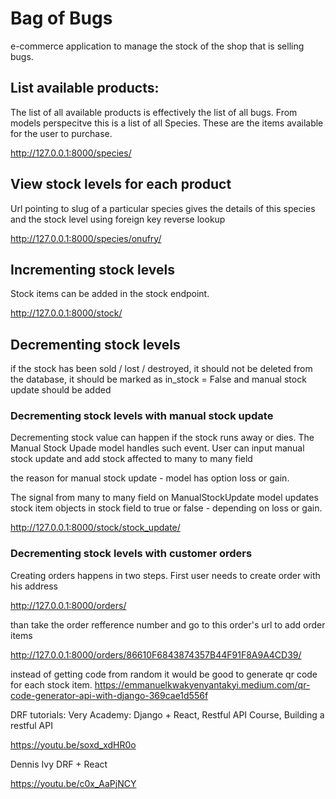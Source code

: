 
# Bag of Bugs
e-commerce application to manage the stock of the shop that is selling bugs. 

## List available products:

The list of all available products is effectively the list of all bugs. From models perspecitve this is a list of all Species. These are the items available for the user to purchase.

http://127.0.0.1:8000/species/


## View stock levels for each product

Url pointing to slug of a particular species gives the details of this species and the stock level using foreign key reverse lookup

http://127.0.0.1:8000/species/onufry/


## Incrementing stock levels
Stock items can be added in the stock endpoint.

http://127.0.0.1:8000/stock/

## Decrementing stock levels

if the stock has been sold / lost / destroyed, it should not be deleted from the database, it should be marked as in_stock = False and manual stock update should be added 

### Decrementing stock levels with manual stock update
Decrementing stock value can happen if the stock runs away or dies. The Manual Stock Upade model handles such event. User can input manual stock update and add stock affected to many to many field

the reason for manual stock update - model has option loss or gain.

The signal from many to many field on ManualStockUpdate model updates stock item objects in stock field to true or false - depending on loss or gain.

http://127.0.0.1:8000/stock/stock_update/


### Decrementing stock levels with customer orders
Creating orders happens in two steps. First user needs to create order with his address

http://127.0.0.1:8000/orders/

than take the order refference number and go to this order's url to add order items

http://127.0.0.1:8000/orders/86610F6843874357B44F91F8A9A4CD39/

instead of getting code from random it would be good to generate qr code for each stock item. 
https://emmanuelkwakyenyantakyi.medium.com/qr-code-generator-api-with-django-369cae1d556f

DRF tutorials:
Very Academy: Django + React, Restful API Course, Building a restful API

https://youtu.be/soxd_xdHR0o

Dennis Ivy DRF + React

https://youtu.be/c0x_AaPjNCY